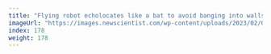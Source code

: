 ```yaml
---
title: "Flying robot echolocates like a bat to avoid banging into walls"
imageUrl: "https://images.newscientist.com/wp-content/uploads/2023/02/02111941/SEI_142246879.jpg?width=600"
index: 178
weight: 178
---
```

